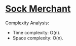 # [Sock Merchant](https://www.hackerrank.com/challenges/sock-merchant)

Complexity Analysis:
* Time complexity: O(n).
* Space complexity: O(n).
